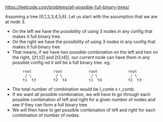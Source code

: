 https://leetcode.com/problems/all-possible-full-binary-trees/

Assuming a tree [0,1,2,3,4,5,6]. Let us start with the assumption that we are at node 3.
- On the left we have the possibility of using 3 nodes in any config that makes it full binary tree.
- On the right we have the possibility of using 3 nodes in any config that makes it full binary tree.
- That means, if we have two possible combination on the left and two on the right, ([t1,t2] and [t3,t4]), our current node can have them in any possible config nd it will be a full binary tree.
eg. 
```
        root          root            root              root
         / \           / \             / \               / \
        t1  t3        t2  t4          t1  t4            t2  t3
```
- The total number of combination would be l_comb x r_comb.
- If we want all possible combination, we will have to go through each possible combination of left and right for a given number of nodes and see if they can form a full binary tree.
- We will then have to get possible combination of left and right for each combination of number of nodes.